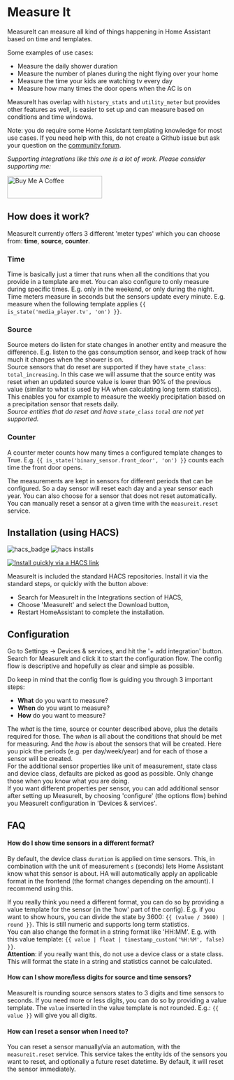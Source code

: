 # Measure It

MeasureIt can measure all kind of things happening in Home Assistant based on time and templates.

Some examples of use cases:

- Measure the daily shower duration
- Measure the number of planes during the night flying over your home
- Measure the time your kids are watching tv every day
- Measure how many times the door opens when the AC is on

MeasureIt has overlap with `history_stats` and `utility_meter` but provides other features as well, is easier to set up and can measure based on conditions and time windows.

Note: you do require some Home Assistant templating knowledge for most use cases. If you need help with this, do not create a Github issue but ask your question on the [community forum](https://community.home-assistant.io/t/measureit-measure-all-you-need-based-on-time-and-templates/660614).

*Supporting integrations like this one is a lot of work. Please consider supporting me:*

<a href="https://www.buymeacoffee.com/danieldotnl" target="_blank"><img src="https://cdn.buymeacoffee.com/buttons/default-blue.png" alt="Buy Me A Coffee" style="height: 51px !important;width: 217px !important;" ></a>

## How does it work?

MeasureIt currently offers 3 different 'meter types' which you can choose from: **time**, **source**, **counter**.

### Time

Time is basically just a timer that runs when all the conditions that you provide in a template are met. You can also configure to only measure during specific times. E.g. only in the weekend, or only during the night. Time meters measure in seconds but the sensors update every minute. E.g. measure when the following template applies `{{ is_state('media_player.tv', 'on') }}`.

### Source

Source meters do listen for state changes in another entity and measure the difference. E.g. listen to the gas consumption sensor, and keep track of how much it changes when the shower is on.\
Source sensors that do reset are supported if they have `state_class`: `total_increasing`. In this case we will assume that the source entity was reset when an updated source value is lower than 90% of the previous value (similar to what is used by HA when calculating long term statistics).
This enables you for example to measure the weekly precipitation based on a precipitation sensor that resets daily.\
*Source entities that do reset and have `state_class` `total` are not yet supported.*

### Counter

A counter meter counts how many times a configured template changes to True. E.g. `{{ is_state('binary_sensor.front_door', 'on') }}` counts each time the front door opens.

The measurements are kept in sensors for different periods that can be configured. So a day sensor will reset each day and a year sensor each year. You can also choose for a sensor that does not reset automatically.\
You can manually reset a sensor at a given time with the `measureit.reset` service.

## Installation (using HACS)

![hacs_badge](https://img.shields.io/badge/HACS-Default-orange)
![hacs installs](https://img.shields.io/endpoint.svg?url=https%3A%2F%2Flauwbier.nl%2Fhacs%2Fmeasureit)

[![Install quickly via a HACS link](https://my.home-assistant.io/badges/hacs_repository.svg)](https://my.home-assistant.io/redirect/hacs_repository/?owner=danieldotnl&repository=ha-measureit&category=integration)

MeasureIt is included the standard HACS repositories. Install it via the standard steps, or quickly with the button above:

- Search for MeasureIt in the Integrations section of HACS,
- Choose 'MeasureIt' and select the Download button,
- Restart HomeAssistant to complete the installation.

## Configuration

Go to Settings -> Devices & services, and hit the '+ add integration' button. Search for MeasureIt and click it to start the configuration flow.
The config flow is descriptive and hopefully as clear and simple as possible.

Do keep in mind that the config flow is guiding you through 3 important steps:

- **What** do you want to measure?
- **When** do you want to measure?
- **How** do you want to measure?

The _what_ is the time, source or counter described above, plus the details required for those. The _when_ is all about the conditions that should be met for measuring. And the _how_ is about the sensors that will be created. Here you pick the periods (e.g. per day/week/year) and for each of those a sensor will be created.\
For the additional sensor properties like unit of measurement, state class and device class, defaults are picked as good as possible. Only change those when you know what you are doing.\
If you want different properties per sensor, you can add additional sensor after setting up MeasureIt, by choosing 'configure' (the options flow) behind you MeasureIt configuration in 'Devices & services'.

## FAQ

#### How do I show time sensors in a different format?

By default, the device class `duration` is applied on time sensors. This, in combination with the unit of measurement `s` (seconds) lets Home Assistant know what this sensor is about. HA will automatically apply an applicable format in the frontend (the format changes depending on the amount). I recommend using this.

If you really think you need a different format, you can do so by providing a value template for the sensor (in the 'how' part of the config). E.g. if you want to show hours, you can divide the state by 3600: `{{ (value / 3600) | round }}`. This is still numeric and supports long term statistics.\
You can also change the format in a string format like 'HH:MM'. E.g. with this value template: `{{ value | float | timestamp_custom('%H:%M', false) }}`.\
**Attention**: if you really want this, do not use a device class or a state class. This will format the state in a string and statistics cannot be calculated.

#### How can I show more/less digits for source and time sensors?

MeasureIt is rounding source sensors states to 3 digits and time sensors to seconds. If you need more or less digits, you can do so by providing a value template. The `value` inserted in the value template is not rounded. E.g.: `{{ value }}` will give you all digits.

#### How can I reset a sensor when I need to?

You can reset a sensor manually/via an automation, with the `measureit.reset` service. This service takes the entity ids of the sensors you want to reset, and optionally a future reset datetime. By default, it will reset the sensor immediately.
